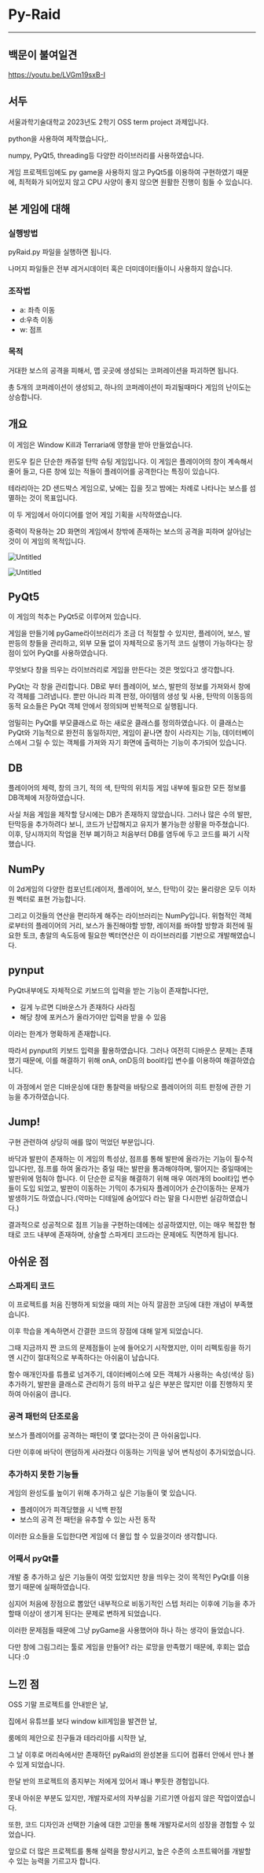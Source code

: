 # Py-Raid

---

## 백문이 불여일견

https://youtu.be/LVGm19sxB-I

## 서두

서울과학기술대학교 2023년도 2학기 OSS term project 과제입니다.

python을 사용하여 제작했습니다,.

numpy, PyQt5, threading등 다양한 라이브러리를 사용하였습니다.

게임 프로젝트임에도 py game을 사용하지 않고 PyQt5를 이용하여 구현하였기 때문에, 최적화가 되어있지 않고 CPU 사양이 좋지 않으면 원활한 진행이 힘들 수 있습니다.

## 본 게임에 대해

### 실행방법

pyRaid.py 파일을 실행하면 됩니다.

나머지 파일들은 전부 레거시데이터 혹은 더미데이터들이니 사용하지 않습니다.

### 조작법

- a: 좌측 이동
- d:우측 이동
- w: 점프

### 목적

거대한 보스의 공격을 피해서, 맵 곳곳에 생성되는 코퍼레이션을 파괴하면 됩니다.

총 5개의 코퍼레이션이 생성되고, 하나의 코퍼레이션이 파괴될때마다 게임의 난이도는 상승합니다.

## 개요

이 게임은 Window Kill과 Terraria에 영향을 받아 만들었습니다.

윈도우 킬은 단순한 캐쥬얼 탄막 슈팅 게임입니다. 이 게임은 플레이어의 창이 계속해서 줄어 들고, 다른 창에 있는 적들이 플레이어를 공격한다는 특징이 있습니다.

테라리아는 2D 샌드박스 게임으로, 낮에는 집을 짓고 밤에는 차례로 나타나는 보스를 섬멸하는 것이 목표입니다.

이 두 게임에서 아이디어를 얻어 게임 기획을 시작하였습니다.

중력이 작용하는 2D 화면의 게임에서 창밖에 존재하는 보스의 공격을 피하며 살아남는 것이 이 게임의 목적입니다.

![Untitled](https://img.itch.zone/aW1nLzEzNjAwNTE2LnBuZw==/original/bjfxV3.png)

![Untitled](https://static.wikia.nocookie.net/terraria_gamepedia/images/9/90/6yrsparty.png/revision/latest?cb=20170516220438)

## PyQt5

이 게임의 척추는 PyQt5로 이루어져 있습니다.

게임을 만들기에 pyGame라이브러리가 조금 더 적절할 수 있지만, 플레이어, 보스, 발판등의 창들을 관리하고, 외부 모듈 없이 자체적으로 동기적 코드 실행이 가능하다는 장점이 있어 PyQt를 사용하였습니다.

무엇보다 창을 띄우는 라이브러리로 게임을 만든다는 것은 멋있다고 생각합니다.

PyQt는 각 창을 관리합니다. DB로 부터 플레이어, 보스, 발판의 정보를 가져와서 창에 각 객체를 그려냅니다. 뿐만 아니라 피격 판정, 아이템의 생성 및 사용, 탄막의 이동등의 동적 요소들은 PyQt 객체 안에서 정의되며 반복적으로 실행됩니다.

엄밀히는 PyQt를 부모클래스로 하는 새로운 클래스를 정의하였습니다. 이 클래스는 PyQt와 기능적으로 완전히 동일하지만, 게임이 끝나면 창이 사라지는 기능, 데이터베이스에서 그릴 수 있는 객체를 가져와 자기 화면에 출력하는 기능이 추가되어 있습니다.

## DB

플레이어의 체력, 창의 크기, 적의 색, 탄막의 위치등 게임 내부에 필요한 모든 정보를 DB객체에 저장하였습니다. 

사실 처음 게임을 제작할 당시에는 DB가 존재하지 않았습니다. 그러나 많은 수의 발판, 탄막등을 추가하려다 보니, 코드가 난잡해지고 유지가 불가능한 상황을 마주쳤습니다. 이후, 당시까지의 작업을 전부 폐기하고 처음부터 DB를 염두에 두고 코드를 짜기 시작했습니다.

## NumPy

이 2d게임의 다양한 컴포넌트(레이저, 플레이어, 보스, 탄막)이 갖는 물리량은 모두 이차원 벡터로 표현 가능합니다. 

그리고 이것들의 연산을 편리하게 해주는 라이브러리는 NumPy입니다. 위협적인 객체로부터의 플레이어의 거리, 보스가 돌진해야할 방향, 레이저를 쏴야할 방향과 회전에 필요한 토크, 총알의 속도등에 필요한 벡터연산은 이 라이브러리를 기반으로 개발해였습니다.

## pynput

PyQt내부에도 자체적으로 키보드의 입력을 받는 기능이 존재합니다만, 

- 길게 누르면 디바운스가 존재하다 사라짐
- 해당 창에 포커스가 올라가야만 입력을 받을 수 있음

이라는 한계가 명확하게 존재합니다.

따라서 pynput의 키보드 입력을 활용하였습니다. 그러나 여전히 디바운스 문제는 존재했기 때문에, 이를 해결하기 위해 onA, onD등의 bool타입 변수를 이용하여 해결하였습니다. 

이 과정에서 얻은 디바운싱에 대한 통찰력을 바탕으로 플레이어의 히트 판정에 관한 기능을 추가하였습니다.

## Jump!

구현 관련하여 상당히 애를 많이 먹었던 부분입니다.

바닥과 발판이 존재하는 이 게임의 특성상, 점프를 통해 발판에 올라가는 기능이 필수적입니다만, 점.프를 하여 올라가는 중일 때는 발판을 통과해야하며, 떨어지는 중일때에는 발판위에 멈춰야 합니다. 이 단순한 로직을 해결하기 위해 매우 여러개의 bool타입 변수들이 도입 되었고, 발판이 이동하는 기믹이 추가되자 플레이어가 순간이동하는 문제가 발생하기도 하였습니다.(악마는 디테일에 숨어있다 라는 말을 다시한번 실감하였습니다.)

결과적으로 성공적으로 점프 기능을 구현하는데에는 성공하였지만, 이는 매우 복잡한 형태로 코드 내부에 존재하며, 상술할 스파게티 코드라는 문제에도 직면하게 됩니다.

## 아쉬운 점

### 스파게티 코드

이 프로젝트를 처음 진행하게 되었을 때의 저는 아직 깔끔한 코딩에 대한 개념이 부족했습니다.

이후 학습을 계속하면서 간결한 코드의 장점에 대해 알게 되었습니다.

그때 지금까지 짠 코드의 문제점들이 눈에 들어오기 시작했지만, 이미 리펙토링을 하기엔 시간이 절대적으로 부족하다는 아쉬움이 남습니다.

함수 매개인자를 튜플로 넘겨주기, 데이터베이스에 모든 객체가 사용하는 속성(색상 등) 추가하기, 발판을 클래스로 관리하기 등의 바꾸고 싶은 부분은 많지만 이를 진행하지 못하여 아쉬움이 큽니다.

### 공격 패턴의 단조로움

보스가 플레이어를 공격하는 패턴이 몇 없다는것이 큰 아쉬움입니다.

다만 이후에 바닥이 랜덤하게 사라졌다 이동하는 기믹을 넣어 변칙성이 추가되었습니다.

### 추가하지 못한 기능들

게임의 완성도를 높이기 위해 추가하고 싶은 기능들이 몇 있습니다.

- 플레이어가 피격당했을 시 넉백 판정
- 보스의 공격 전 패턴을 유추할 수 있는 사전 동작

이러한 요소들을 도입한다면 게임에 더 몰입 할 수 있을것이라 생각합니다.

### 어째서 pyQt를

개발 중 추가하고 싶은 기능들이 여럿 있었지만 창을 띄우는 것이 목적인 PyQt를 이용했기 때문에 실패하였습니다.

심지어 처음에 장점으로 뽑았던 내부적으로 비동기적인 스텝 처리는 이후에 기능을 추가할때 이상이 생기게 된다는 문제로 변하게 되었습니다.

이러한 문제점들 때문에 그냥 pyGame을 사용했어야 하나 하는 생각이 들었습니다.

다만 창에 그림그리는 툴로 게임을 만들어? 라는 로망을 만족했기 때문에, 후회는 없습니다 :0

## 느낀 점

OSS 기말 프로젝트를 안내받은 날, 

집에서 유튜브를 보다 window kill게임을 발견한 날,

룸메의 제안으로 친구들과 테라리아를 시작한 날,

그 날 이후로 머리속에서만 존재하던 pyRaid의 완성본을 드디어 컴퓨터 안에서 만나 볼 수 있게 되었습니다.

한달 반의 프로젝트의 종지부는 저에게 있어서 꽤나 뿌듯한 경험입니다.

못내 아쉬운 부분도 있지만, 개발자로서의 자부심을 기르기엔 아쉽지 않은 작업이였습니다.

또한, 코드 디자인과 선택한 기술에 대한 고민을 통해 개발자로서의 성장을 경험할 수 있었습니다. 

앞으로 더 많은 프로젝트를 통해 실력을 향상시키고, 높은 수준의 소프트웨어를 개발할 수 있는 능력을 기르고자 합니다.
